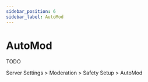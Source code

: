 ```yaml
---
sidebar_position: 6
sidebar_label: AutoMod
---
```


# AutoMod

TODO

Server Settings > Moderation > Safety Setup > AutoMod
